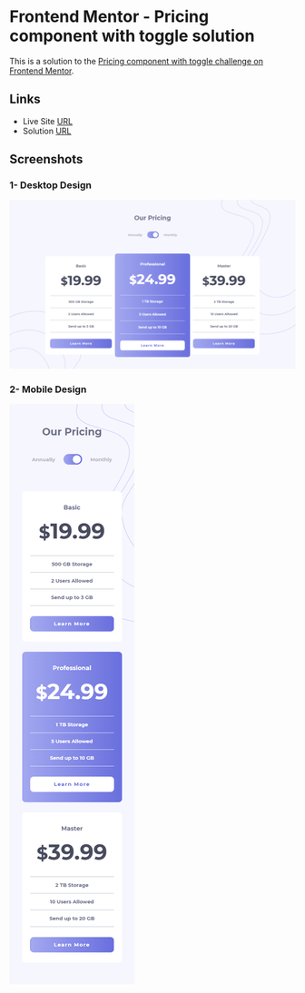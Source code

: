 # Frontend Mentor - Pricing component with toggle solution

This is a solution to the [Pricing component with toggle challenge on Frontend Mentor](https://www.frontendmentor.io/challenges/pricing-component-with-toggle-8vPwRMIC).

## Links

- Live Site [URL](https://mhmd-tarek-mhmd.github.io/Pricing-Component)
- Solution [URL](https://www.frontendmentor.io/solutions/a-pricing-component-with-mvc-javascript-Rpa-LxdYp)

## Screenshots

### 1- Desktop Design

![](screenshots/desktop.png)

### 2- Mobile Design

![](screenshots/mobile.png)
